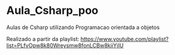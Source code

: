 # Aula_Csharp_poo
Aulas de Csharp utilizando Programacao orientada a objetos

Realizado a partir da playlist: https://www.youtube.com/playlist?list=PLfvOpw8k80Wreysmw8fonLCBw8kiiYjIU
